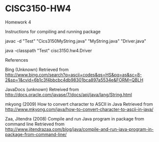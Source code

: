 # CISC3150-HW4
Homework 4

Instructions for compiling and running package

javac -d "Test" "Cics3150MyString.java" "MyString.java" "Driver.java"

java -classpath "Test" cisc3150.hw4.Driver


References

Bing (Unknown) Retrieved from  
http://www.bing.com/search?q=ascii+codes&qs=HS&pq=as&sc=8-2&sp=1&cvid=6b1c3f4bbcbc4db98301bca897a5534e&FORM=QBLH

JavaDocs (unknown) Retreived from
http://docs.oracle.com/javase/7/docs/api/java/lang/String.html

mkyong (2009) How to convert character to ASCII in Java Retrieved from 
http://www.mkyong.com/java/how-to-convert-character-to-ascii-in-java/

Zaa, Jitendra (2008) Compile and run Java program in package from command line Retrieved from http://www.jitendrazaa.com/blog/java/compile-and-run-java-program-in-package-from-command-line/
